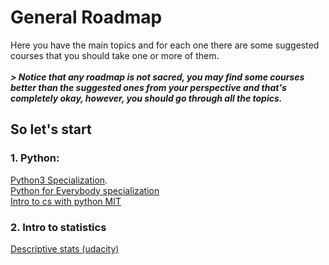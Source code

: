 # General Roadmap
Here you have the main topics and for each one there are some suggested courses that you should take one or more of them. <br>
<br>
***> Notice that any roadmap is not sacred, you may find some courses better than the suggested ones from your perspective and that's completely okay, however, you should go through all the topics.***
<br>
## So let's start
### 1. Python:
[Python3 Specialization](https://bit.ly/3vQRRoe). <br>
[Python for Everybody specialization](https://bit.ly/3w0VrvY) <br>
[Intro to cs with python MIT](https://bit.ly/3hV3rqj)  <br>

### 2. Intro to statistics
[Descriptive stats (udacity)](https://bit.ly/3t0mZzD) <br>

